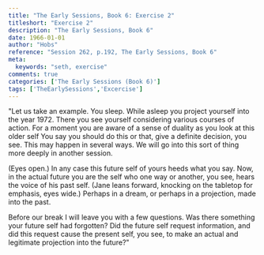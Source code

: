 ```yaml
---
title: "The Early Sessions, Book 6: Exercise 2"
titleshort: "Exercise 2"
description: "The Early Sessions, Book 6"
date: 1966-01-01
author: "Hobs"
reference: "Session 262, p.192, The Early Sessions, Book 6"
meta:
  keywords: "seth, exercise"
comments: true
categories: ['The Early Sessions (Book 6)']
tags: ['TheEarlySessions','Excercise']
---
```


"Let us take an example. You sleep. While asleep you project yourself into the year 1972. There you see yourself considering various courses of action. For a moment you are aware of a sense of duality as you look at this older self You say you should do this or that, give a definite decision, you see. This may happen in several ways. We will go into this sort of thing more deeply in another session.

(Eyes open.) In any case this future self of yours heeds what you say. Now, in the actual future you are the self who one way or another, you see, hears the voice of his past self. (Jane leans forward, knocking on the tabletop for emphasis, eyes wide.) Perhaps in a dream, or perhaps in a projection, made into the past.

Before our break I will leave you with a few questions. Was there something your future self had forgotten? Did the future self request information, and did this request cause the present self, you see, to make an actual and legitimate projection into the future?"
